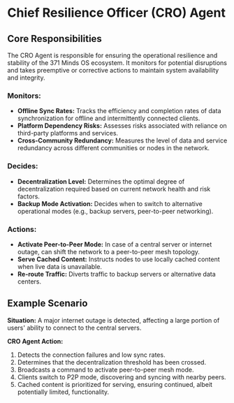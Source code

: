 # Chief Resilience Officer (CRO) Agent

## Core Responsibilities

The CRO Agent is responsible for ensuring the operational resilience and stability of the 371 Minds OS ecosystem. It monitors for potential disruptions and takes preemptive or corrective actions to maintain system availability and integrity.

### Monitors:
- **Offline Sync Rates:** Tracks the efficiency and completion rates of data synchronization for offline and intermittently connected clients.
- **Platform Dependency Risks:** Assesses risks associated with reliance on third-party platforms and services.
- **Cross-Community Redundancy:** Measures the level of data and service redundancy across different communities or nodes in the network.

### Decides:
- **Decentralization Level:** Determines the optimal degree of decentralization required based on current network health and risk factors.
- **Backup Mode Activation:** Decides when to switch to alternative operational modes (e.g., backup servers, peer-to-peer networking).

### Actions:
- **Activate Peer-to-Peer Mode:** In case of a central server or internet outage, can shift the network to a peer-to-peer mesh topology.
- **Serve Cached Content:** Instructs nodes to use locally cached content when live data is unavailable.
- **Re-route Traffic:** Diverts traffic to backup servers or alternative data centers.

## Example Scenario

**Situation:** A major internet outage is detected, affecting a large portion of users' ability to connect to the central servers.

**CRO Agent Action:**
1.  Detects the connection failures and low sync rates.
2.  Determines that the decentralization threshold has been crossed.
3.  Broadcasts a command to activate peer-to-peer mesh mode.
4.  Clients switch to P2P mode, discovering and syncing with nearby peers.
5.  Cached content is prioritized for serving, ensuring continued, albeit potentially limited, functionality.

